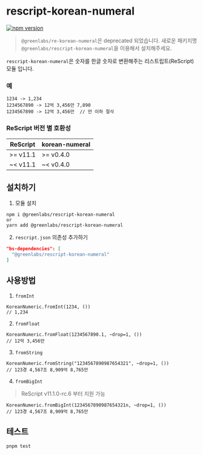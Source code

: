 # rescript-korean-numeral

[![npm version](https://img.shields.io/npm/v/@greenlabs/rescript-korean-numeral.svg)](https://www.npmjs.com/package/@greenlabs/rescript-korean-numeral)

> `@greenlabs/re-korean-numeral`은 deprecated 되었습니다.
> 새로운 패키지명 `@greenlabs/rescript-korean-numeral`을 이용해서 설치해주세요.

`rescript-korean-numeral`은 숫자를 한글 숫자로 변환해주는 리스트립트(ReScript) 모듈 입니다.

### 예

```
1234 -> 1,234
1234567890 -> 12억 3,456만 7,890
1234567890 -> 12억 3,456만  // 만 이하 절삭
```

### ReScript 버전 별 호환성

| ReScript | korean-numeral |
| -------- | -------------- |
| >= v11.1 | >= v0.4.0      |
| ~< v11.1 | ~< v0.4.0      |

## 설치하기

1. 모듈 설치

```shell
npm i @greenlabs/rescript-korean-numeral
or
yarn add @greenlabs/rescript-korean-numeral
```

2. `rescript.json` 의존성 추가하기

```json
"bs-dependencies": [
  "@greenlabs/rescript-korean-numeral"
]
```

## 사용방법

1. `fromInt`

```rescript
KoreanNumeric.fromInt(1234, ())
// 1,234
```

2. `fromFloat`

```rescript
KoreanNumeric.fromFloat(1234567890.1, ~drop=1, ())
// 12억 3,456만
```

3. `fromString`

```rescript
KoreanNumeric.fromString("1234567890987654321", ~drop=1, ())
// 123경 4,567조 8,909억 8,765만
```

4. `fromBigInt`

> ReScript v11.1.0-rc.6 부터 지원 가능

```rescript
KoreanNumeric.fromBigInt(1234567890987654321n, ~drop=1, ())
// 123경 4,567조 8,909억 8,765만
```

## 테스트

```shell
pnpm test
```
